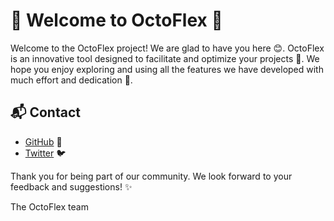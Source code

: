 # 🌟 Welcome to OctoFlex 🌟

Welcome to the OctoFlex project! We are glad to have you here 😊. OctoFlex is an innovative tool designed to facilitate and optimize your projects 🚀. We hope you enjoy exploring and using all the features we have developed with much effort and dedication 💪.

## 📬 Contact

- [GitHub](https://github.com/octoflex) 🐙
- [Twitter](https://twitter.com/octoflex_es) 🐦

<!-- - [Email](mailto:your-email@example.com) 📧 -->

Thank you for being part of our community. We look forward to your feedback and suggestions! ✨

The OctoFlex team